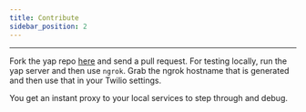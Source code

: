 ```yaml
---
title: Contribute
sidebar_position: 2
---
```


---

Fork the yap repo [here](https://github.com/bmlt-enabled/yap) and send a pull request.  For testing locally, run the yap server and then use `ngrok`.  Grab the ngrok hostname that is generated and then use that in your Twilio settings.

You get an instant proxy to your local services to step through and debug.
